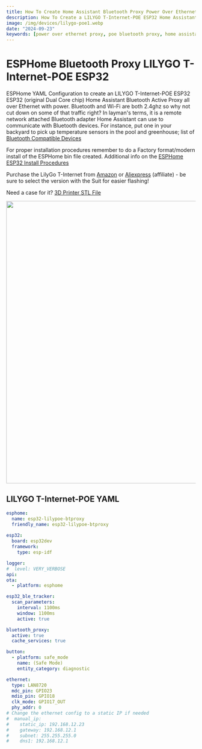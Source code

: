 ```yaml
---
title: How To Create Home Assistant Bluetooth Proxy Power Over Ethernet - LILYGO T-Internet-POE ESP32
description: How To Create a LILYGO T-Internet-POE ESP32 Home Assistant Bluetooth Proxy
image: /img/devices/lilygo-poe1.webp
date: "2024-09-23"
keywords: [power over ethernet proxy, poe bluetooth proxy, home assistant bluetooth, bluetooth compatible devices, bluetooth proxy, bluetooth proxies, bluetooth auto discovery]
---
```


# ESPHome Bluetooth Proxy LILYGO T-Internet-POE ESP32

ESPHome YAML Configuration to create an LILYGO T-Internet-POE ESP32 ESP32 (original Dual Core chip) Home Assistant Bluetooth Active Proxy all over Ethernet with power.  Bluetooth and Wi-Fi are both 2.4ghz so why not cut down on some of that traffic right?    In layman's terms, it is a remote network attached Bluetooth adapter Home Assistant can use to communicate with Bluetooth devices.  For instance, put one in your backyard to pick up temperature sensors in the pool and greenhouse; list of [Bluetooth Compatible Devices](/wiki/ha/bluetooth-compatible-devices)   

For proper installation procedures remember to do a Factory format/modern install of the ESPHome bin file created.  Additional info on the [ESPHome ESP32 Install Procedures](/wiki/ha/esphome-esp32-how-to-flash)

Purchase the LilyGo T-Internet from [Amazon](https://amzn.to/3ziCbhG) or [Aliexpress](https://s.click.aliexpress.com/e/_DCbLzET) (affiliate) - be sure to select the version with the Suit for easier flashing!

Need a case for it?  [3D Printer STL File](https://www.printables.com/model/527288-lilygo-t-internet-poe-case)

<img src="/img/devices/lilygo-poe1.webp" width="750" />

## LILYGO T-Internet-POE YAML

```yaml
esphome:
  name: esp32-lilypoe-btproxy
  friendly_name: esp32-lilypoe-btproxy
  
esp32:
  board: esp32dev
  framework:
    type: esp-idf

logger:
#  level: VERY_VERBOSE
api:
ota:
  - platform: esphome

esp32_ble_tracker:
  scan_parameters:
    interval: 1100ms
    window: 1100ms
    active: true

bluetooth_proxy:   
  active: true
  cache_services: true  

button:
  - platform: safe_mode
    name: (Safe Mode)
    entity_category: diagnostic    

ethernet:
  type: LAN8720
  mdc_pin: GPIO23
  mdio_pin: GPIO18
  clk_mode: GPIO17_OUT
  phy_addr: 0
# Change the ethernet config to a static IP if needed
#  manual_ip:
#    static_ip: 192.168.12.23
#    gateway: 192.168.12.1
#    subnet: 255.255.255.0
#    dns1: 192.168.12.1
```


